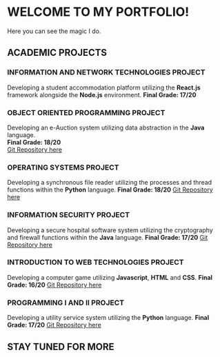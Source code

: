 # WELCOME TO MY PORTFOLIO!
Here you can see the magic I do.

## ACADEMIC PROJECTS
### INFORMATION AND NETWORK TECHNOLOGIES PROJECT
Developing a student accommodation platform utilizing the **React.js** 
framework alongside the **Node.js** environment. **Final Grade: 17/20**

### OBJECT ORIENTED PROGRAMMING PROJECT
Developing an e-Auction system utilizing data abstraction in the **Java** language.
<br>
**Final Grade: 18/20**
<br>
[Git Repository here](https://github.com/gmbdealmeida/pco)

### OPERATING SYSTEMS PROJECT
Developing a synchronous file reader utilizing the processes and thread functions
within the **Python** language. **Final Grade: 18/20**
[Git Repository here](https://github.com/gmbdealmeida/so)

### INFORMATION SECURITY PROJECT
Developing a secure hospital software system utilizing the cryptography and
firewall functions within the **Java** language. **Final Grade: 17/20**
[Git Repository here](https://github.com/gmbdealmeida/sinf)

### INTRODUCTION TO WEB TECHNOLOGIES PROJECT
Developing a computer game utilizing **Javascript**, **HTML** and **CSS**. **Final Grade: 16/20**
[Git Repository here](https://github.com/gmbdealmeida/itw)

### PROGRAMMING I AND II PROJECT
Developing a utility service system utilizing the **Python** language. **Final Grade: 17/20**
[Git Repository here](https://github.com/gmbdealmeida/progi_and_progii)

## STAY TUNED FOR MORE
